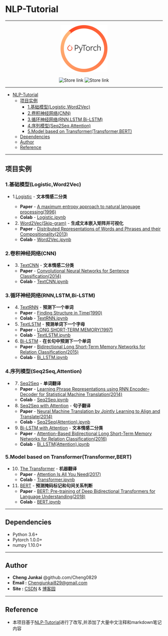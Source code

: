 # NLP-Tutorial

---

<p align="center"><img width="150" src="img/pytorch.gif"/></p>

<p align="center">
  <a style="text-decoration:none"  href="https://blog.csdn.net/louise_trender/category_12004083.html?spm=1001.2014.3001.5482">
    <img src="https://img.shields.io/badge/CSDN-Cheng0829-orange.svg?style=flat-square" width="150" alt="Store link" />
  </a>  

  <a style="text-decoration:none" href="https://i.cnblogs.com/posts?cateId=2215665">
    <img src="https://img.shields.io/badge/博客园-CJK's BLOG-blue.svg?style=flat-square" width="150" alt="Store link" />
  </a>
</p>

---

- [NLP-Tutorial](#nlp-tutorial)
  - [项目实例](#项目实例)
    - [1.基础模型(Logistic,Word2Vec)](#1基础模型logisticword2vec)
    - [2.卷积神经网络(CNN)](#2卷积神经网络cnn)
    - [3.循环神经网络(RNN,LSTM,Bi-LSTM)](#3循环神经网络rnnlstmbi-lstm)
    - [4.序列模型(Seq2Seq,Attention)](#4序列模型seq2seqattention)
    - [5.Model based on Transformer(Transformer,BERT)](#5model-based-on-transformertransformerbert)
  - [Dependencies](#dependencies)
  - [Author](#author)
  - [Reference](#reference)

---

## 项目实例

### 1.基础模型(Logistic,Word2Vec)

- 1.[Logistic](./1.Logistic(%E6%96%87%E6%9C%AC%E5%88%86%E7%B1%BB)/) - **文本情感二分类**
  
  - **Paper** - [A maximum entropy approach to natural language processing(1996)](https://aclanthology.org/J96-1002.pdf)
  - **Colab** - [Logistic.ipynb](https://colab.research.google.com/github/Cheng0829/NLP-Tutorial/blob/master/1.Logistic(文本分类)/Logistic.ipynb)

- 2. [Word2Vec(Skip-gram)](./2.Word2Vec(生成文本嵌入矩阵)) - **生成文本嵌入矩阵并可视化**
  - **Paper** - [Distributed Representations of Words and Phrases
    and their Compositionality(2013)](https://**Paper**s.nips.cc/**Paper**/5021-distributed-representations-of-words-and-phrases-and-their-compositionality.pdf)
  - **Colab** - [Word2Vec.ipynb](https://colab.research.google.com/github/Cheng0829/NLP-Tutorial/blob/master/2.Word2Vec(生成文本嵌入矩阵)/Word2Vec.ipynb)

### 2.卷积神经网络(CNN)

- 3. [TextCNN](./3.TextCNN(文本情感二分类)) - **文本情感二分类**
  - **Paper** - [Convolutional Neural Networks for Sentence Classification(2014)](http://www.aclweb.org/anthology/D14-1181)
  - **Colab** - [TextCNN.ipynb](https://colab.research.google.com/github/Cheng0829/NLP-Tutorial/blob/master/3.TextCNN(文本情感二分类)/TextCNN.ipynb)

### 3.循环神经网络(RNN,LSTM,Bi-LSTM)

- 4. [TextRNN](./4.TextRNN(预测下一个单词)) - **预测下一个单词**
  - **Paper** - [Finding Structure in Time(1990)](http://psych.colorado.edu/~kimlab/Elman1990.pdf)
  - **Colab** - [TextRNN.ipynb](https://colab.research.google.com/github/Cheng0829/NLP-Tutorial/blob/master/4.TextRNN(预测下一个单词)/TextRNN.ipynb)

- 5. [TextLSTM](./5.TextLSTM(预测单词下一个字母)) - **预测单词下一个字母**
  - **Paper** - [LONG SHORT-TERM MEMORY(1997)](https://www.bioinf.jku.at/publications/older/2604.pdf)
  - **Colab** - [TextLSTM.ipynb](https://colab.research.google.com/github/Cheng0829/NLP-Tutorial/blob/master/5.TextLSTM(预测单词下一个字母)/TextLSTM.ipynb)

- 6. [Bi-LSTM](6.Bi-LSTM(在长句中预测下一个单词)) - **在长句中预测下一个单词**
  - **Paper** - [Bidirectional Long Short-Term Memory Networks for Relation Classification(2015)](https://aclanthology.org/Y15-1009.pdf)
  - **Colab** - [Bi_LSTM.ipynb](https://colab.research.google.com/github/Cheng0829/NLP-Tutorial/blob/master/6.Bi-LSTM(在长句中预测下一个单词))

### 4.序列模型(Seq2Seq,Attention)

- 7. [Seq2Seq](7.Seq2Seq(单词翻译)) - **单词翻译**
  - **Paper** - [Learning Phrase Representations using RNN Encoder–Decoder
    for Statistical Machine Translation(2014)](https://arxiv.org/pdf/1406.1078.pdf)
  - **Colab** - [Seq2Seq.ipynb](https://colab.research.google.com/github/Cheng0829/NLP-Tutorial/blob/master/7.Seq2Seq(单词翻译)/Seq2Seq.ipynb)

- 8. [Seq2Seq with Attention](4-2.Seq2Seq(Attention)) - **句子翻译**
  - **Paper** - [Neural Machine Translation by Jointly Learning to Align and Translate(2014)](https://arxiv.org/abs/1409.0473)
  - **Colab** - [Seq2Seq(Attention).ipynb](https://colab.research.google.com/github/Cheng0829/NLP-Tutorial/blob/master/8.Seq2Seq(Attention)(句子翻译)/Seq2Seq(Attention).ipynb)

- 9. [Bi-LSTM with Attention](4-3.Bi-LSTM(Attention)) - **文本情感二分类**
  - **Paper** - [Attention-Based Bidirectional Long Short-Term Memory Networks for Relation Classification(2016)](https://aclanthology.org/P16-2034.pdf)
  - **Colab** - [Bi_LSTM(Attention).ipynb](https://colab.research.google.com/github/Cheng0829/NLP-Tutorial/blob/master/9.Bi-LSTM(Attention)(文本情感二分类)/Bi-LSTM(Attention).ipynb)

### 5.Model based on Transformer(Transformer,BERT)

- 10. [The Transformer](5-1.Transformer) - **机器翻译**
  - **Paper** - [Attention Is All You Need(2017)](https://arxiv.org/abs/1706.03762)
  - **Colab** - [Transformer.ipynb](https://colab.research.google.com/github/Cheng0829/NLP-Tutorial/blob/master/10.Transformer(机器翻译)/Transformer.ipynb)

- 11. [BERT](5-2.BERT) - **预测掩码标记和句间关系判断**
  - **Paper** - [BERT: Pre-training of Deep Bidirectional Transformers for Language Understanding(2018)](https://arxiv.org/abs/1810.04805)
  - **Colab** - [BERT.ipynb](https://colab.research.google.com/github/Cheng0829/NLP-Tutorial/blob/master/11.BERT(预测掩码标记和句间关系判断)/BERT.ipynb)

---

## Dependencies

- Python 3.6+
- Pytorch 1.0.0+
- numpy 1.10.0+

---

## Author

- **Cheng Junkai** @github.com/Cheng0829
- **Email :** Chengjunkai829@gmail.com
- **Site :** [CSDN](https://blog.csdn.net/Louise_Trender?type=blog) & [博客园](https://www.cnblogs.com/chengjunkai/)

---

## Reference

- 本项目基于[NLP-Tutorial](https://github.com/graykode/nlp-tutorial)进行了改写,并添加了大量中文注释和markdown笔记内容
